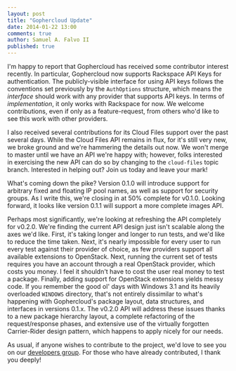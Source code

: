 ```yaml
---
layout: post
title: "Gophercloud Update"
date: 2014-01-22 13:00
comments: true
author: Samuel A. Falvo II
published: true
---
```


I'm happy to report that Gophercloud has received some contributor interest recently.
In particular, Gophercloud now supports Rackspace API Keys for authentication.
The publicly-visible interface for using API keys follows the conventions set previously by the `AuthOptions` structure,
which means the *interface* should work with any provider that supports API keys.
In terms of *implementation*, it only works with Rackspace for now.
We welcome contributions, even if only as a feature-request, from others who'd like to see this work with other providers.

I also received several contributions for its Cloud Files support over the past several days.
While the Cloud Files API remains in flux, for it's still very new, we broke ground and we're hammering the details out now.
We won't merge to master until we have an API we're happy with;
however, folks interested in exercising the new API can do so by changing to the `cloud-files` topic branch.
Interested in helping out?  Join us today and leave your mark!

What's coming down the pike?
Version 0.1.0 will introduce support for arbitrary fixed and floating IP pool names, as well as support for security groups.
As I write this, we're closing in at 50% complete for v0.1.0.
Looking forward, it looks like version 0.1.1 will support a more complete images API.

Perhaps most significantly, we're looking at refreshing the API completely for v0.2.0.
We're finding the current API design just isn't scalable along the axes we'd like.
First, it's taking longer and longer to run tests, and we'd like to reduce the time taken.
Next, it's nearly impossible for every user to run every test against their provider of choice,
as few providers support all available extensions to OpenStack.
Next, running the current set of tests requires you have an account through a real OpenStack provider, which costs you money.
I feel it shouldn't have to cost the user real money to test a package.
Finally, adding support for OpenStack extensions yields messy code.
If you remember the good ol' days with Windows 3.1 and its heavily overloaded `WINDOWS` directory,
that's not entirely dissimilar to what's happening with Gophercloud's package layout, data structures, and interfaces in versions 0.1.x.
The v0.2.0 API will address these issues thanks to
a new package hierarchy layout,
a complete refactoring of the request/response phases,
and extensive use of the virtually forgotten Carrier-Rider design pattern, which happens to apply nicely for our needs.

As usual, if anyone wishes to contribute to the project, we'd love to see you on our [developers group](https://groups.google.com/forum/#!forum/gophercloud-dev).
For those who have already contributed, I thank you deeply!

